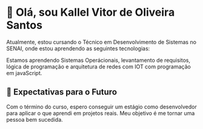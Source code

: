 # 🚀 Olá, sou Kallel Vitor de Oliveira Santos


Atualmente, estou cursando o Técnico em Desenvolvimento de Sistemas no SENAI, onde estou aprendendo as seguintes tecnologias:

Estamos aprendendo Sistemas Operácionais, levantamento de requisitos, lógica de programação e arquitetura de redes com IOT com programação em javaScript.

## 🎯 Expectativas para o Futuro

Com o término do curso, espero conseguir um estágio como desenvolvedor para aplicar o que aprendi em projetos reais. Meu objetivo é me tornar uma pessoa bem sucedida.
